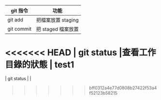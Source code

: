 ###

| git 指令       | 功能              |
| ------------- |:----------------:|
| git add       | 把檔案放置 staging |
| git commit    | 把 staged 檔案放置 |
<<<<<<< HEAD
| git status    |查看工作目錄的狀態 |
test1
=======
| git status    | |
>>>>>>> bff0312a4e77d0808b27422f53a4f52123b58215
